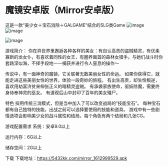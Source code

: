 # 魔镜安卓版（Mirror安卓版）

这是一款“美少女＋宝石消除＋GALGAME”结合的SLG类Game
![image](https://github.com/tre6t45654/Mirror_andriod/assets/105280822/0f253539-7e97-416c-bd26-024f2ae39123)
![image](https://github.com/tre6t45654/Mirror_andriod/assets/105280822/edf3642f-d4b1-414a-a82a-52904998770b)

![image](https://github.com/tre6t45654/Mirror_andriod/assets/105280822/19f0954f-0ba2-4476-877d-2a8028ccd812)



游戏简介：
你在异世界里邂逅各种各样的美女：有自认高贵的盗贼精灵，有优柔寡断的龙女仆，有喜欢着同性的女王，有圈养面首的森林女猎手。与她们战斗时你套路深似海，不择手段地一一捕获并进行令人窒息的操作～

传说中，有一面神奇的魔镜，它关联著无数美丽女性的命运。
如果你获得它，就能走进这些美丽女性的世界，体验一段奇妙的旅程。
有出生高贵，却生性叛逆，喜欢用劫富济贫来伸张正义的暗精灵盗贼。
有承袭家族使命，驱妖除魔，需要终身侍奉神灵的巫女。
有道观后山中封印了百年的美女殭尸。

特色
採用传统三消模式，但是当中加入了可以改变战局的“技能宝石”。
每种宝石都有自己独特的技能，出战之前可以选择要使用的技能和道具。
游戏中有一些剧情选项会影响美少女的战斗属性和结局，每个角色有两个结局和几张CG。

游戏配置需求
系统：安卓9.0以上

运行内存：6G以上

储存空间：2G以上

下载
下载地址：https://5432kk.com/mirror_1612999529.apk



